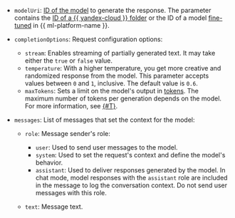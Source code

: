 * `modelUri`: [ID of the model](../../yandexgpt/concepts/models.md) to generate the response. The parameter contains the [ID of a {{ yandex-cloud }} folder](../../resource-manager/operations/folder/get-id.md) or the ID of a model [fine-tuned](../../yandexgpt/tutorials/yagpt-tuning.md) in {{ ml-platform-name }}.
* `completionOptions`: Request configuration options:

   * `stream`: Enables streaming of partially generated text. It may take either the `true` or `false` value.
   * `temperature`: With a higher temperature, you get more creative and randomized response from the model. This parameter accepts values between `0` and `1`, inclusive. The default value is `0.6`.
   * `maxTokens`: Sets a limit on the model's output in [tokens](../../yandexgpt/concepts/tokens.md). The maximum number of tokens per generation depends on the model. For more information, see [{#T}](../../yandexgpt/concepts/limits.md).

* `messages`: List of messages that set the context for the model:

   * `role`: Message sender's role:

      * `user`: Used to send user messages to the model.
      * `system`: Used to set the request's context and define the model's behavior.
      * `assistant`: Used to deliver responses generated by the model. In chat mode, model responses with the `assistant` role are included in the message to log the conversation context. Do not send user messages with this role.

   * `text`: Message text.